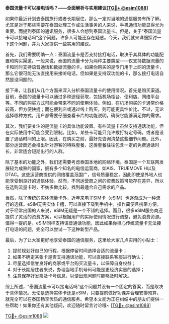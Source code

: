 **泰国流量卡可以接电话吗？——全面解析与实用建议[[TG💪+ @esim1088](https://t.me/s/esim1088)]**

如果你最近计划去泰国旅行或者长期居住，那么一定对当地的通信服务有所了解。尤其是对于那些需要在泰国处理工作或生活事务的人来说，手机通讯功能显得尤为重要。而提到泰国的通讯服务，很多人会想到泰国流量卡。但是，关于“泰国流量卡可以接电话吗”这个问题，许多人可能还存在疑惑。今天，我们就来详细探讨一下这个问题，并为大家提供一些实用的建议。

首先，我们需要明确一点：泰国流量卡是否支持接打电话，取决于其具体的功能配置和购买渠道。一般来说，泰国的流量卡分为两种主要类型——仅支持数据流量的卡和同时支持语音通话和数据流量的卡。如果你购买的是专门用于上网的流量卡，那么它很可能无法直接用来接听电话。但如果是支持双功能的卡，那么接打电话自然是没问题的。

接下来，让我们从几个方面来深入分析泰国流量卡的使用情况。首先是购买渠道。目前，泰国的流量卡可以通过多种途径获取，包括机场柜台、便利店、网络平台等。不同的购买方式可能会带来不同的使用体验。例如，在机场购买的卡通常价格较高，但方便快捷；而在便利店或通过线上购买，则可能更具性价比。不过，无论选择哪种方式，用户都需要仔细查看卡片的功能说明，确保它能够满足你的需求。

其次，我们要关注的是流量卡的具体功能设置。有些流量卡虽然支持通话功能，但在实际使用中可能会受到限制。比如，某些卡可能只允许拨打特定号码，或者是设置了通话时间的上限。因此，在购买之前，最好先咨询清楚这些细节问题。此外，部分运营商还会推出针对游客的特殊套餐，这类套餐往往包含一定的免费通话时长，非常适合短期出行的人群。

除了基本的功能之外，我们还需要考虑泰国本地的网络环境。泰国是一个互联网发展较为成熟的国家，拥有多个知名的电信运营商，如AIS、TRUEMOVE H以及DTAC。这些运营商提供的网络覆盖范围广，信号质量稳定，因此即使是外地人也能享受到良好的通信体验。然而，不同运营商之间的资费政策可能存在差异，所以在选购流量卡时，不妨多做比较，找到最适合自己需求的产品。

当然，除了传统的实体流量卡外，近年来电子SIM卡（eSIM）也逐渐成为一种流行的选择。eSIM无需实体卡槽，可以直接下载到手机中，操作简便且携带方便。对于经常出国的人来说，eSIM无疑是一个不错的选择。而且，很多eSIM服务商还提供了灵活的资费方案，可以根据用户的实际使用情况进行调整，避免浪费资源。值得一提的是，eSIM同样支持语音通话功能，因此如果你担心传统流量卡无法接打电话的问题，完全可以尝试一下这种新型产品。

最后，为了让大家更好地享受泰国的通信服务，这里给大家几点实用的小贴士：

1. 提前规划好自己的行程，根据停留时间选择合适的流量卡；
2. 如果不确定某张卡是否支持通话功能，可以直接联系客服进行确认；
3. 尽量选择信誉良好的商家或平台购买流量卡，以保障自身权益；
4. 对于长期居住者来说，办理当地手机号码可能是更经济实惠的选择；
5. 注意保存好发票及卡号信息，以便出现问题时能够及时解决。

综上所述，“泰国流量卡可以接电话吗”这个问题并没有一个固定的答案，而是取决于具体情况。无论是选择实体卡还是eSIM，只要提前做好功课并合理安排预算，就完全可以在泰国畅享优质的通信服务。希望本文能为正在纠结中的朋友们提供一些帮助！如果你还有其他疑问，欢迎随时留言讨论哦~ [[TG💪+ @esim1088](https://t.me/s/esim1088)]

[TG💪+ @esim1088](https://t.me/s/esim1088) ![](https://i.postimg.cc/4NQfJmqS/Snipaste-2025-05-13-00-14-12.png)